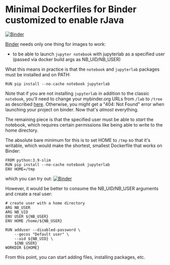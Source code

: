 # Minimal Dockerfiles for Binder customized to enable rJava

[![Binder](https://mybinder.org/badge.svg)](https://mybinder.org/v2/gh/aculich/minimal-dockerfile/master)

[Binder](https://mybinder.org) needs only one thing for images to work:

- to be able to launch `jupyter notebook` with jupyterlab as a specified user (passed via docker build args as NB_UID/NB_USER)

What this means in practice is that the `notebook` and `jupyterlab` packages must be installed and on PATH:

```docker
RUN pip install --no-cache notebook jupyterlab
```

Note that if you are not installing `jupyterlab` in addition to the classic `notebook`,
you'll need to change your mybinder.org URLs from `/lab` to `/tree` as described
[here](https://mybinder.readthedocs.io/en/latest/howto/user_interface.html#jupyterlab).
Otherwise, you might get a "404: Not Found" error when launching your project on binder.
Now that's *almost* everything.

The remaining piece is that the specified user must be able to *start* the notebook,
which requires certain permissions like being able to write to the home directory.

The absolute bare minimum for this is to set HOME to `/tmp` so that it's writable,
which would make the shortest, smallest Dockerfile that works on Binder:

```docker
FROM python:3.9-slim
RUN pip install --no-cache notebook jupyterlab
ENV HOME=/tmp
```

which you can try out: [![Binder](https://mybinder.org/badge.svg)](https://mybinder.org/v2/gh/aculich/minimal-dockerfile/truly-minimal)

However, it would be better to consume the NB_UID/NB_USER arguments and create a real user:

```docker
# create user with a home directory
ARG NB_USER
ARG NB_UID
ENV USER ${NB_USER}
ENV HOME /home/${NB_USER}

RUN adduser --disabled-password \
    --gecos "Default user" \
    --uid ${NB_UID} \
    ${NB_USER}
WORKDIR ${HOME}
```

From this point, you can start adding files, installing packages, etc.
